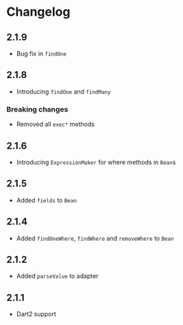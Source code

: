# Changelog

## 2.1.9

+ Bug fix in `findOne`

## 2.1.8

+ Introducing `findOne` and `findMany`

### Breaking changes

+ Removed all `exec*` methods

## 2.1.6

+ Introducing `ExpressionMaker` for where methods in `Bean`s

## 2.1.5

+ Added `fields` to `Bean`

## 2.1.4

+ Added `findOneWhere`, `findWhere` and `removeWhere` to `Bean`

## 2.1.2

+ Added `parseValue` to adapter

## 2.1.1

+ Dart2 support
